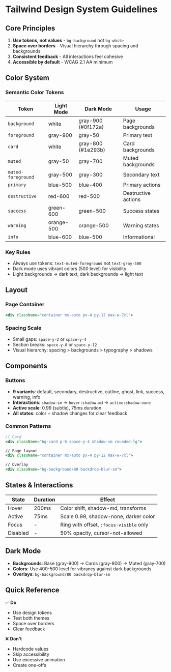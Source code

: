 # Tailwind Design System Guidelines

## Core Principles

1. **Use tokens, not values** - `bg-background` not `bg-white`
2. **Space over borders** - Visual hierarchy through spacing and backgrounds
3. **Consistent feedback** - All interactions feel cohesive
4. **Accessible by default** - WCAG 2.1 AA minimum

## Color System

### Semantic Color Tokens

| Token | Light Mode | Dark Mode | Usage |
|-------|------------|-----------|--------|
| `background` | white | gray-900 (#0f172a) | Page backgrounds |
| `foreground` | gray-900 | gray-50 | Primary text |
| `card` | white | gray-800 (#1e293b) | Card backgrounds |
| `muted` | gray-50 | gray-700 | Muted backgrounds |
| `muted-foreground` | gray-500 | gray-300 | Secondary text |
| `primary` | blue-500 | blue-400 | Primary actions |
| `destructive` | red-600 | red-500 | Destructive actions |
| `success` | green-600 | green-500 | Success states |
| `warning` | orange-500 | orange-500 | Warning states |
| `info` | blue-600 | blue-500 | Informational |

### Key Rules
- Always use tokens: `text-muted-foreground` not `text-gray-500`
- Dark mode uses vibrant colors (500 level) for visibility
- Light backgrounds → dark text, dark backgrounds → light text

## Layout

### Page Container
```jsx
<div className="container mx-auto px-4 py-12 max-w-7xl">
```

### Spacing Scale
- Small gaps: `space-y-2` or `space-y-4`
- Section breaks: `space-y-8` or `space-y-12`
- Visual hierarchy: spacing > backgrounds > typography > shadows

## Components

### Buttons
- **9 variants**: default, secondary, destructive, outline, ghost, link, success, warning, info
- **Interactions**: `shadow-sm` → `hover:shadow-md` → `active:shadow-none`
- **Active scale**: 0.99 (subtle), 75ms duration
- **All states**: color + shadow changes for clear feedback

### Common Patterns
```jsx
// Card
<div className="bg-card p-6 space-y-4 shadow-sm rounded-lg">

// Page layout
<div className="container mx-auto px-4 py-12 max-w-7xl">

// Overlay
<div className="bg-background/80 backdrop-blur-sm">
```

## States & Interactions

| State | Duration | Effect |
|-------|----------|--------|
| Hover | 200ms | Color shift, shadow-md, transforms |
| Active | 75ms | Scale 0.99, shadow-none, darker color |
| Focus | - | Ring with offset, `:focus-visible` only |
| Disabled | - | 50% opacity, cursor-not-allowed |

## Dark Mode

- **Backgrounds**: Base (gray-900) → Cards (gray-800) → Muted (gray-700)
- **Colors**: Use 400-500 level for vibrancy against dark backgrounds
- **Overlays**: `bg-background/80 backdrop-blur-sm`

## Quick Reference

✅ **Do**
- Use design tokens
- Test both themes
- Space over borders
- Clear feedback

❌ **Don't**
- Hardcode values
- Skip accessibility
- Use excessive animation
- Create one-offs